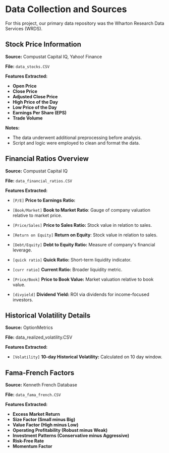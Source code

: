 # Data Collection and Sources

For this project, our primary data repository was the Wharton Research Data Services (WRDS).

## **Stock Price Information**

**Source:** Compustat Capital IQ, Yahoo! Finance

**File:** `data_stocks.CSV`

**Features Extracted:**

- **Open Price**
- **Close Price**
- **Adjusted Close Price**
- **High Price of the Day**
- **Low Price of the Day**
- **Earnings Per Share (EPS)**
- **Trade Volume**

**Notes:**

- The data underwent additional preprocessing before analysis.
- Script and logic were employed to clean and format the data.

## Financial Ratios Overview

**Source:** Compustat Capital IQ

**File:** `data_financial_ratios.CSV`

**Features Extracted:**

- `[P/E]` **Price to Earnings Ratio:**
- `[Book/Market]`
**Book to Market Ratio**: Gauge of company valuation relative to market price.

- `[Price/Sales]` **Price to Sales Ratio:** Stock value in relation to sales.
- `[Return on Equity]` **Return on Equity**: Stock value in relation to sales.
- `[Debt/Equity]` **Debt to Equity Ratio:** Measure of company's financial leverage.
- `[quick ratio]` **Quick Ratio:**  Short-term liquidity indicator.
- `[curr ratio]` **Current Ratio:** Broader liquidity metric.
- `[Price/Book]` **Price to Book Value:** Market valuation relative to book value.
- `[divyield]` **Dividend Yield:** ROI via dividends for income-focused investors.

## Historical Volatility Details

**Source:** OptionMetrics

**File:** data_realized_volatility.CSV

**Features Extracted:**

- `[Volatility]` **10-day Historical Volatility:** Calculated on 10 day window.

## Fama-French Factors

**Source:** Kenneth French Database

**File:** `data_fama_french.CSV`

**Features Extracted:**

- **Excess Market Return**
- **Size Factor (Small minus Big)**
- **Value Factor (High minus Low)**
- **Operating Profitability (Robust minus Weak)**
- **Investment Patterns (Conservative minus Aggressive)**
- **Risk-Free Rate**
- **Momentum Factor**






